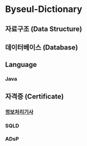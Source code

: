 # Byseul-Dictionary

## 자료구조 (Data Structure)

## 데이터베이스 (Database)

## Language
### Java

## 자격증 (Certificate)
### [정보처리기사](https://github.com/DaSeul-Seo/Byseul-Dictionary/tree/main/Certificate(%EC%9E%90%EA%B2%A9%EC%A6%9D)/%EC%A0%95%EB%B3%B4%EC%B2%98%EB%A6%AC%EA%B8%B0%EC%82%AC)

### SQLD

### ADsP